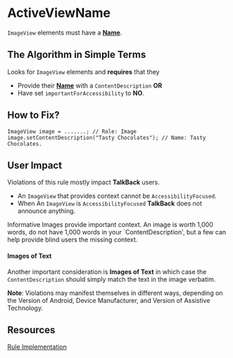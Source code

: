 # ActiveViewName

`ImageView` elements must have a [**Name**](name-role-value.md#Name).

## The Algorithm in Simple Terms

Looks for `ImageView` elements and **requires** that they 

- Provide their [**Name**](name-role-value.md#Name) with a `ContentDescription` **OR**
- Have set `importantForAccessibility` to **NO**. 

## How to Fix?

```
ImageView image = .......; // Role: Image
image.setContentDescription("Tasty Chocolates"); // Name: Tasty Chocolates.
```

## User Impact

Violations of this rule mostly impact **TalkBack** users. 

- An `ImageView` that provides context cannot be `AccessibilityFocused`.
- When An `ImageView` is `AccessibilityFocused` **TalkBack** does not announce anything.

Informative Images provide important context. An image is worth 1,000 words, do not have 1,000 words
in your `ContentDescription', but a few can help provide blind users the missing context.

#### Images of Text

Another important consideration is **Images of Text** in which case the `ContentDescription` should
simply match the text in the image verbatim.

**Note**: Violations may manifest themselves in different ways, depending on the Version of Android, 
Device Manufacturer, and Version of Assistive Technology.



## Resources

[Rule Implementation](https://github.com/dequelabs/axe-android/blob/5cbbddd48be53af11c82406d670dd199a5548f3b/src/main/java/com/deque/axe/android/rules/hierarchy/EditTextName.java)
